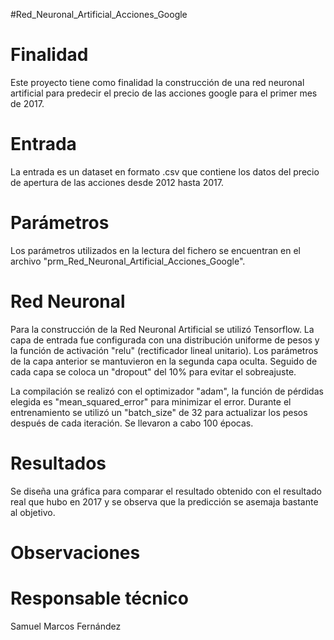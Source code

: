 #Red_Neuronal_Artificial_Acciones_Google

# Finalidad
Este proyecto tiene como finalidad la construcción de una red neuronal artificial para predecir el precio de las acciones google para el primer mes de 2017.

# Entrada
La entrada es un dataset en formato .csv que contiene los datos del precio de apertura de las acciones desde 2012 hasta 2017.  
# Parámetros
Los parámetros utilizados en la lectura del fichero se encuentran en el archivo "prm_Red_Neuronal_Artificial_Acciones_Google".

# Red Neuronal
Para la construcción de la Red Neuronal Artificial se utilizó Tensorflow. La capa de entrada fue configurada con una distribución uniforme de pesos y la función de activación "relu" (rectificador lineal unitario). Los parámetros de la capa anterior se mantuvieron en la segunda capa oculta.  Seguido de cada capa se coloca un "dropout" del 10% para evitar el sobreajuste.

La compilación se realizó con el optimizador "adam", la función de pérdidas elegida es "mean_squared_error" para minimizar el error. Durante el entrenamiento se utilizó un "batch_size" de 32 para actualizar los pesos después de cada iteración. Se llevaron a cabo 100 épocas.

# Resultados
Se diseña una gráfica para comparar el resultado obtenido con el resultado real que hubo en 2017 y se
observa que la predicción se asemaja bastante al objetivo.
# Observaciones

# Responsable técnico
Samuel Marcos Fernández

